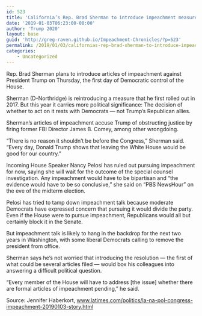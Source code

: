 ```yaml
---
id: 523
title: 'California’s Rep. Brad Sherman to introduce impeachment measure'
date: '2019-01-03T06:23:00-08:00'
author: 'Trump 2020'
layout: base
guid: 'http://greg-raven.github.io/Impeachment-Chronicles/?p=523'
permalink: /2019/01/03/californias-rep-brad-sherman-to-introduce-impeachment-measure/
categories:
    - Uncategorized
---
```


Rep. Brad Sherman plans to introduce articles of impeachment against President Trump on Thursday, the first day of Democratic control of the House.

Sherman (D-Northridge) is reintroducing a measure that he first rolled out in 2017. But this year it carries more political significance: The decision of whether to act on it rests with Democrats — not Trump’s Republican allies.

Sherman’s articles of impeachment accuse Trump of obstructing justice by firing former FBI Director James B. Comey, among other wrongdoing.

“There is no reason it shouldn’t be before the Congress,” Sherman said. “Every day, Donald Trump shows that leaving the White House would be good for our country.”

Incoming House Speaker Nancy Pelosi has ruled out pursuing impeachment for now, saying she will wait for the outcome of the special counsel investigation. Any impeachment would have to be bipartisan and “the evidence would have to be so conclusive,” she said on “PBS NewsHour” on the eve of the midterm election.

Pelosi has tried to tamp down impeachment talk because moderate Democrats have expressed concern that pursuing it would divide the party. Even if the House were to pursue impeachment, Republicans would all but certainly block it in the Senate.

But impeachment talk is likely to hang in the backdrop for the next two years in Washington, with some liberal Democrats calling to remove the president from office.

Sherman says he’s not worried that introducing the resolution — the first of what could be several articles filed — would box his colleagues into answering a difficult political question.

“Every member of the House will have to address \[the issue\] whether there are formal articles of impeachment pending,” he said.

Source: Jennifer Haberkort, www.latimes.com/politics/la-na-pol-congress-impeachment-20190103-story.html
